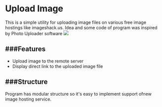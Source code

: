 **Upload Image**
==================

This is a simple utility for uploading image files on various free image hostings like imageshack.us. 
Idea and some code of program was inspired by Photo Uploader software 
<img src="http://upload-image.googlecode.com/svn/wiki/images/upload-image-0.3.png"/>

###Features
------------

  * Upload image to the remote server
  * Display direct link to the uploaded image file

###Structure
--------------

Program has modular structure so it's easy to implement support ofnew image hosting service.
